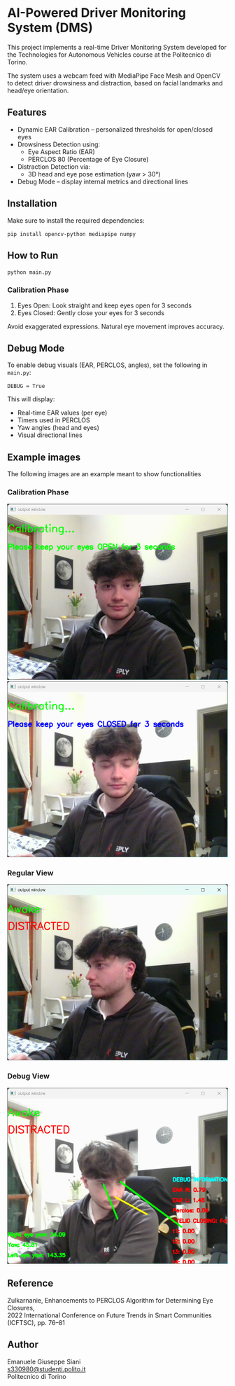# AI-Powered Driver Monitoring System (DMS)

This project implements a real-time Driver Monitoring System developed for the Technologies for Autonomous Vehicles course at the Politecnico di Torino.

The system uses a webcam feed with MediaPipe Face Mesh and OpenCV to detect driver drowsiness and distraction, based on facial landmarks and head/eye orientation.

## Features

- Dynamic EAR Calibration – personalized thresholds for open/closed eyes  
- Drowsiness Detection using:  
  - Eye Aspect Ratio (EAR)  
  - PERCLOS 80 (Percentage of Eye Closure)  
- Distraction Detection via:  
  - 3D head and eye pose estimation (yaw > 30°)  
- Debug Mode – display internal metrics and directional lines

## Installation

Make sure to install the required dependencies:

```
pip install opencv-python mediapipe numpy
```

## How to Run

```
python main.py
```

### Calibration Phase

1. Eyes Open: Look straight and keep eyes open for 3 seconds  
2. Eyes Closed: Gently close your eyes for 3 seconds  

Avoid exaggerated expressions. Natural eye movement improves accuracy.

## Debug Mode

To enable debug visuals (EAR, PERCLOS, angles), set the following in `main.py`:

```
DEBUG = True
```

This will display:  
- Real-time EAR values (per eye)  
- Timers used in PERCLOS  
- Yaw angles (head and eyes)  
- Visual directional lines

## Example images 

The following images are an example meant to show functionalities

### Calibration Phase  
![Open Eyes](example_images/calibrating_open.png)  
![Closed Eyes](example_images/calibrating_closed.png)

### Regular View  
![Regular View](example_images/regular_view.png)

### Debug View  
![Debug View](example_images/debug_view.png)



## Reference

Zulkarnanie, Enhancements to PERCLOS Algorithm for Determining Eye Closures,  
2022 International Conference on Future Trends in Smart Communities (ICFTSC), pp. 76–81

## Author

Emanuele Giuseppe Siani  
s330980@studenti.polito.it  
Politecnico di Torino
